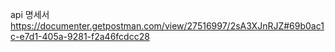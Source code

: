 api 명세서
https://documenter.getpostman.com/view/27516997/2sA3XJnRJZ#69b0ac1c-e7d1-405a-9281-f2a46fcdcc28
